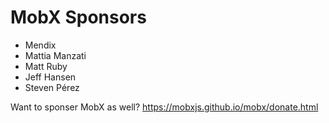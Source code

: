 MobX Sponsors
===========

* Mendix
* Mattia Manzati
* Matt Ruby
* Jeff Hansen
* Steven Pérez

Want to sponser MobX as well? https://mobxjs.github.io/mobx/donate.html